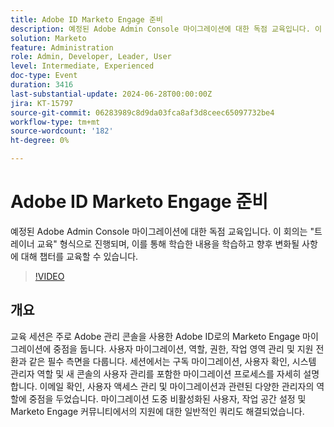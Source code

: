 ```yaml
---
title: Adobe ID Marketo Engage 준비
description: 예정된 Adobe Admin Console 마이그레이션에 대한 독점 교육입니다. 이 회의는 "트레이너 교육" 형식으로 진행되며, 이를 통해 학습한 내용을 학습하고 향후 변화될 사항에 대해 챕터를 교육할 수 있습니다.
solution: Marketo
feature: Administration
role: Admin, Developer, Leader, User
level: Intermediate, Experienced
doc-type: Event
duration: 3416
last-substantial-update: 2024-06-28T00:00:00Z
jira: KT-15797
source-git-commit: 06283989c8d9da03fca8af3d8ceec65097732be4
workflow-type: tm+mt
source-wordcount: '182'
ht-degree: 0%

---
```



# Adobe ID Marketo Engage 준비

예정된 Adobe Admin Console 마이그레이션에 대한 독점 교육입니다. 이 회의는 &quot;트레이너 교육&quot; 형식으로 진행되며, 이를 통해 학습한 내용을 학습하고 향후 변화될 사항에 대해 챕터를 교육할 수 있습니다.

>[!VIDEO](https://video.tv.adobe.com/v/3430920/?learn=on)

## 개요

교육 세션은 주로 Adobe 관리 콘솔을 사용한 Adobe ID로의 Marketo Engage 마이그레이션에 중점을 둡니다. 사용자 마이그레이션, 역할, 권한, 작업 영역 관리 및 지원 전환과 같은 필수 측면을 다룹니다. 세션에서는 구독 마이그레이션, 사용자 확인, 시스템 관리자 역할 및 새 콘솔의 사용자 관리를 포함한 마이그레이션 프로세스를 자세히 설명합니다. 이메일 확인, 사용자 액세스 관리 및 마이그레이션과 관련된 다양한 관리자의 역할에 중점을 두었습니다. 마이그레이션 도중 비활성화된 사용자, 작업 공간 설정 및 Marketo Engage 커뮤니티에서의 지원에 대한 일반적인 쿼리도 해결되었습니다.
